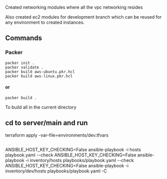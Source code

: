 Created networking modules where all the vpc networking resides

Also created ec2 modules for development branch which can be reused for any environment to created instances.

## Commands
### Packer
```
packer init .
packer validate .
packer build aws-ubuntu.pkr.hcl
packer build aws-linux.pkr.hcl
```
#### or
```
packer build .
```
To build all in the current directory

## cd to server/main and run 
terraform apply -var-file=environments/dev.tfvars

##
ANSIBLE_HOST_KEY_CHECKING=False ansible-playbook -i hosts playbook.yaml --check
ANSIBLE_HOST_KEY_CHECKING=False ansible-playbook -i inventory/hosts playbooks/playbook.yaml --check
ANSIBLE_HOST_KEY_CHECKING=False ansible-playbook -i inventory/dev/hosts playbooks/playbook.yaml -C
